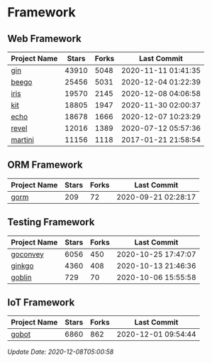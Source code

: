 # Framework

## Web Framework
| Project Name | Stars | Forks | Last Commit |
| ------------ | ----- | ----- | ----------- |
| [gin](https://github.com/gin-gonic/gin) | 43910 | 5048 | 2020-11-11 01:41:35 |
| [beego](https://github.com/astaxie/beego) | 25456 | 5031 | 2020-12-04 01:22:39 |
| [iris](https://github.com/kataras/iris) | 19570 | 2145 | 2020-12-08 04:06:58 |
| [kit](https://github.com/go-kit/kit) | 18805 | 1947 | 2020-11-30 02:00:37 |
| [echo](https://github.com/labstack/echo) | 18678 | 1666 | 2020-12-07 10:23:29 |
| [revel](https://github.com/revel/revel) | 12016 | 1389 | 2020-07-12 05:57:36 |
| [martini](https://github.com/go-martini/martini) | 11156 | 1118 | 2017-01-21 21:58:54 |

## ORM Framework
| Project Name | Stars | Forks | Last Commit |
| ------------ | ----- | ----- | ----------- |
| [gorm](https://github.com/jinzhu/gorm) | 209 | 72 | 2020-09-21 02:28:17 |

## Testing Framework
| Project Name | Stars | Forks | Last Commit |
| ------------ | ----- | ----- | ----------- |
| [goconvey](https://github.com/smartystreets/goconvey) | 6056 | 450 | 2020-10-25 17:47:07 |
| [ginkgo](https://github.com/onsi/ginkgo) | 4360 | 408 | 2020-10-13 21:46:36 |
| [goblin](https://github.com/franela/goblin) | 729 | 70 | 2020-10-06 15:55:58 |

## IoT Framework
| Project Name | Stars | Forks | Last Commit |
| ------------ | ----- | ----- | ----------- |
| [gobot](https://github.com/hybridgroup/gobot) | 6860 | 862 | 2020-12-01 09:54:44 |

*Update Date: 2020-12-08T05:00:58*
